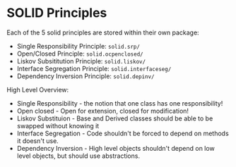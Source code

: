 # SOLID Principles

Each of the 5 solid principles are stored within their own package:

* Single Responsibility Principle: `solid.srp/`
* Open/Closed Principle: `solid.ocpenclosed/`
* Liskov Subsititution Principle: `solid.liskov/`
* Interface Segregation Principle: `solid.interfaceseg/`
* Dependency Inversion Principle: `solid.depinv/`


High Level Overview: 

* Single Responsibility - the notion that one class has one responsibility!
* Open closed - Open for extension, closed for modification!
* Liskov Substituion - Base and Derived classes should be able to be swapped without knowing it
* Interface Segregation - Code shouldn't be forced to depend on methods it doesn't use.
* Dependency Inversion - High level objects shouldn't depend on low level objects, but should use abstractions.
